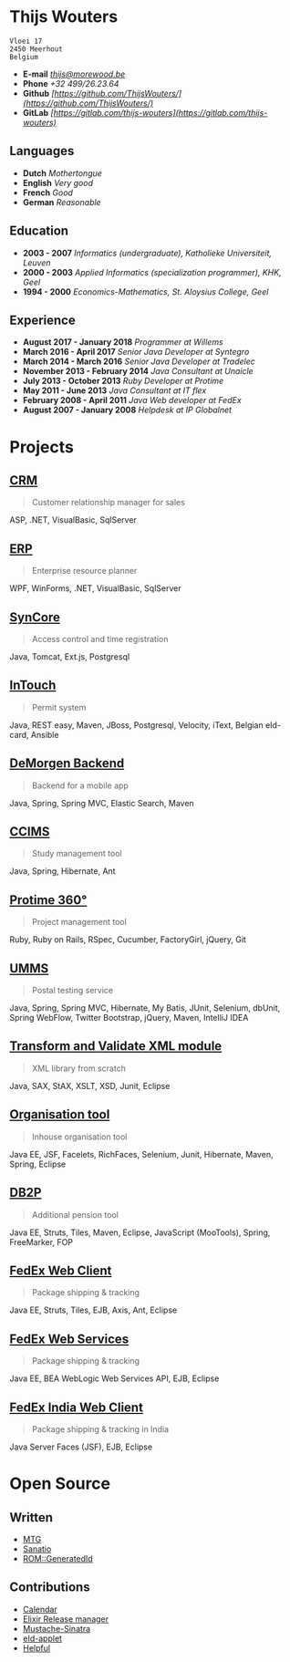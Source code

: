 # Thijs Wouters

```
Vloei 17
2450 Meerhout
Belgium
```

- __E-mail__ _<thijs@morewood.be>_
- __Phone__ _+32 499/26.23.64_
- __Github__ _[https://github.com/ThijsWouters/](https://github.com/ThijsWouters/)_
- __GitLab__ _[https://gitlab.com/thijs-wouters](https://gitlab.com/thijs-wouters)_

## Languages

- __Dutch__ _Mothertongue_
- __English__ _Very good_
- __French__ _Good_
- __German__ _Reasonable_

## Education

- __2003 - 2007__ _Informatics (undergraduate), Katholieke Universiteit, Leuven_
- __2000 - 2003__ _Applied Informatics (specialization programmer), KHK, Geel_
- __1994 - 2000__ _Economics-Mathematics, St. Aloysius College, Geel_

## Experience

- __August 2017 - January 2018__ _Programmer at Willems_
- __March 2016 - April 2017__ _Senior Java Developer at Syntegro_
- __March 2014 - March 2016__ _Senior Java Developer at Tradelec_
- __November 2013 - February 2014__ _Java Consultant at Unaicle_
- __July 2013 - October 2013__ _Ruby Developer at Protime_
- __May 2011 - June 2013__ _Java Consultant at IT flex_
- __February 2008 - April 2011__ _Java Web developer at FedEx_
- __August 2007 - January 2008__ _Helpdesk at IP Globalnet_

# Projects

## [CRM](https://github.com/ThijsWouters/resume/tree/master/projects/crm.md)

> Customer relationship manager for sales

ASP, .NET, VisualBasic, SqlServer

## [ERP](https://github.com/ThijsWouters/resume/tree/master/projects/erm.md)

> Enterprise resource planner

WPF, WinForms, .NET, VisualBasic, SqlServer

## [SynCore](https://github.com/ThijsWouters/resume/tree/master/projects/syncore.md)

> Access control and time registration

Java, Tomcat, Ext.js, Postgresql

## [InTouch](https://github.com/ThijsWouters/resume/tree/master/projects/intouch.md)

> Permit system

Java, REST easy, Maven, JBoss, Postgresql, Velocity, iText,
Belgian eId-card, Ansible

## [DeMorgen Backend](https://github.com/ThijsWouters/resume/tree/master/projects/de_morgen.md)

> Backend for a mobile app

Java, Spring, Spring MVC, Elastic Search, Maven

## [CCIMS](https://github.com/ThijsWouters/resume/tree/master/projects/ccims.md)

> Study management tool

Java, Spring, Hibernate, Ant

## [Protime 360°](https://github.com/ThijsWouters/resume/tree/master/projects/protime_360.md)

> Project management tool

Ruby, Ruby on Rails, RSpec, Cucumber, FactoryGirl, jQuery, Git

## [UMMS](https://github.com/ThijsWouters/resume/tree/master/projects/umms.md)

> Postal testing service

Java, Spring, Spring MVC, Hibernate, My Batis, JUnit, Selenium, dbUnit,
Spring WebFlow, Twitter Bootstrap, jQuery, Maven, IntelliJ IDEA

## [Transform and Validate XML module](https://github.com/ThijsWouters/resume/tree/master/projects/xml_module.md)

> XML library from scratch

Java, SAX, StAX, XSLT, XSD, Junit, Eclipse

## [Organisation tool](https://github.com/ThijsWouters/resume/tree/master/projects/organisation_tool.md)

> Inhouse organisation tool

Java EE, JSF, Facelets, RichFaces, Selenium, Junit, Hibernate, Maven, Spring, Eclipse

## [DB2P](https://github.com/ThijsWouters/resume/tree/master/projects/db2p.md)

> Additional pension tool

Java EE, Struts, Tiles, Maven, Eclipse, JavaScript (MooTools), Spring, FreeMarker, FOP

## [FedEx Web Client](https://github.com/ThijsWouters/resume/tree/master/projects/fedex_web_client.md)

> Package shipping & tracking

Java EE, Struts, Tiles, EJB, Axis, Ant, Eclipse

## [FedEx Web Services](https://github.com/ThijsWouters/resume/tree/master/projects/fedex_web_services.md)

> Package shipping & tracking

Java EE, BEA WebLogic Web Services API, EJB, Eclipse

## [FedEx India Web Client](https://github.com/ThijsWouters/resume/tree/master/projects/fedex_india_web_client.md)

> Package shipping & tracking in India

Java Server Faces (JSF), EJB, Eclipse

# Open Source

## Written

- [MTG](https://gitlab.com/thijs-wouters/mtg)
- [Sanatio](https://github.com/ThijsWouters/sanatio)
- [ROM::GeneratedId](https://github.com/ThijsWouters/rom-generated_id)

## Contributions

- [Calendar](https://github.com/lau/calendar)
- [Elixir Release manager](https://github.com/bitwalker/exrm)
- [Mustache-Sinatra](https://github.com/mustache/mustache-sinatra)
- [eId-applet](https://github.com/e-Contract/eid-applet)
- [Helpful](https://github.com/asm-helpful/helpful-web)
